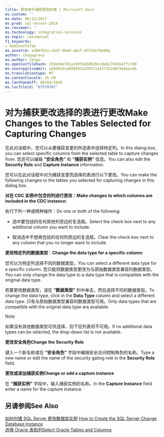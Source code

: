 ```yaml
---
title: 更改用于捕获更改的表 | Microsoft Docs
ms.custom: ''
ms.date: 06/13/2017
ms.prod: sql-server-2014
ms.reviewer: ''
ms.technology: integration-services
ms.topic: conceptual
f1_keywords:
- makChanToTab
ms.assetid: a309f82a-c6ef-464d-a6ef-df555bfb609a
author: chugugrace
ms.author: chugu
ms.openlocfilehash: 258eb8e761ac697bebd630cc0e627941b4ffc7d0
ms.sourcegitcommit: ad4d92dce894592a259721a1571b1d8736abacdb
ms.translationtype: MT
ms.contentlocale: zh-CN
ms.lasthandoff: 08/04/2020
ms.locfileid: "87579707"
---
```

# <a name="make-changes-to-the-tables-selected-for-capturing-changes"></a><span data-ttu-id="0607e-102">对为捕获更改选择的表进行更改</span><span class="sxs-lookup"><span data-stu-id="0607e-102">Make Changes to the Tables Selected for Capturing Changes</span></span>
  <span data-ttu-id="0607e-103">在此对话框中，您可以从要捕获变更的所选表中选择特定列。</span><span class="sxs-lookup"><span data-stu-id="0607e-103">In this dialog box, you can select specific columns from the selected table to capture changes from.</span></span> <span data-ttu-id="0607e-104">您还可以编辑 **“安全角色”** 和 **“捕获实例”** 信息。</span><span class="sxs-lookup"><span data-stu-id="0607e-104">You can also edit the **Security Role** and **Capture Instance** information.</span></span>  
  
 <span data-ttu-id="0607e-105">您可以在此对话框中对为捕获变更而选择的表进行以下更改。</span><span class="sxs-lookup"><span data-stu-id="0607e-105">You can make the following changes to the tables you selected for capturing changes in this dialog box.</span></span>  
  
 <span data-ttu-id="0607e-106">**对在 CDC 实例中包含的列进行更改：**</span><span class="sxs-lookup"><span data-stu-id="0607e-106">**Make changes to which columns are included in the CDC instance:**</span></span>  
  
 <span data-ttu-id="0607e-107">执行下列一种或两种操作：</span><span class="sxs-lookup"><span data-stu-id="0607e-107">Do one or both of the following:</span></span>  
  
-   <span data-ttu-id="0607e-108">选中要包括的任何其他列旁边的复选框。</span><span class="sxs-lookup"><span data-stu-id="0607e-108">Select the check box next to any additional column you want to include.</span></span>  
  
-   <span data-ttu-id="0607e-109">取消选中不想再包括的任何列旁边的复选框。</span><span class="sxs-lookup"><span data-stu-id="0607e-109">Clear the check box next to any column that you no longer want to include.</span></span>  
  
 <span data-ttu-id="0607e-110">**更改特定列的数据类型**：</span><span class="sxs-lookup"><span data-stu-id="0607e-110">**Change the data type for a specific column**:</span></span>  
  
 <span data-ttu-id="0607e-111">您可以为特定列选择不同的数据类型。</span><span class="sxs-lookup"><span data-stu-id="0607e-111">You can select a different data type for a specific column.</span></span> <span data-ttu-id="0607e-112">您只能将数据类型更改为与原始数据类型兼容的数据类型。</span><span class="sxs-lookup"><span data-stu-id="0607e-112">You can only change the data type to a data type that is compatible with the original data type.</span></span>  
  
 <span data-ttu-id="0607e-113">若要更改数据类型，请在 **“数据类型”** 列中单击，然后选择不同的数据类型。</span><span class="sxs-lookup"><span data-stu-id="0607e-113">To change the data type, click in the **Data Type** column and select a different data type.</span></span> <span data-ttu-id="0607e-114">只有与原始数据类型兼容的数据类型可用。</span><span class="sxs-lookup"><span data-stu-id="0607e-114">Only data types that are compatible with the original data type are available.</span></span>  
  
> [!NOTE]  
>  <span data-ttu-id="0607e-115">如果没有其他数据类型可供选择，则下拉列表将不可用。</span><span class="sxs-lookup"><span data-stu-id="0607e-115">If no additional data types can be selected, the drop-down list is not available.</span></span>  
  
 <span data-ttu-id="0607e-116">**更改安全角色**</span><span class="sxs-lookup"><span data-stu-id="0607e-116">**Change the Security Role**</span></span>  
  
 <span data-ttu-id="0607e-117">键入一个新名称或在 **“安全角色”** 字段中编辑安全访问控制角色的名称。</span><span class="sxs-lookup"><span data-stu-id="0607e-117">Type a new name or edit the name of the security gating role in the **Security Role** field.</span></span>  
  
 <span data-ttu-id="0607e-118">**更改或添加捕获实例**</span><span class="sxs-lookup"><span data-stu-id="0607e-118">**Change or add a capture instance**</span></span>  
  
 <span data-ttu-id="0607e-119">在 **“捕获实例”** 字段中，输入捕获实例的名称。</span><span class="sxs-lookup"><span data-stu-id="0607e-119">In the **Capture Instance** field enter a name for the capture instance.</span></span>  
  
## <a name="see-also"></a><span data-ttu-id="0607e-120">另请参阅</span><span class="sxs-lookup"><span data-stu-id="0607e-120">See Also</span></span>  
 <span data-ttu-id="0607e-121">[如何创建 SQL Server 更改数据库实例](how-to-create-the-sql-server-change-database-instance.md) </span><span class="sxs-lookup"><span data-stu-id="0607e-121">[How to Create the SQL Server Change Database Instance](how-to-create-the-sql-server-change-database-instance.md) </span></span>  
 [<span data-ttu-id="0607e-122">选择 Oracle 表和列</span><span class="sxs-lookup"><span data-stu-id="0607e-122">Select Oracle Tables and Columns</span></span>](select-oracle-tables-and-columns.md)  
  
  
